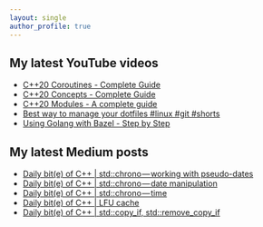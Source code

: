 ```yaml
---
layout: single
author_profile: true
---
```


## My latest YouTube videos

<ul>
<!--START_SECTION:youtube-->
<li><a href="https://www.youtube.com/watch?v=w-dmOHhBX9o">C++20 Coroutines - Complete Guide</a></li>
<li><a href="https://www.youtube.com/watch?v=1So7onMFxJM">C++20 Concepts  - Complete Guide</a></li>
<li><a href="https://www.youtube.com/watch?v=WRCwciJ5MTE">C++20 Modules - A complete guide</a></li>
<li><a href="https://www.youtube.com/watch?v=LHrB4TcU1JM">Best way to manage your dotfiles #linux #git #shorts</a></li>
<li><a href="https://www.youtube.com/watch?v=mXLrk0ipwz4">Using Golang with Bazel - Step by Step</a></li>
<!--END_SECTION:youtube-->
</ul>

## My latest Medium posts

<ul>
<!--START_SECTION:medium-->
<li><a href="https://medium.com/@simontoth/daily-bit-e-of-c-std-chrono-working-with-pseudo-dates-6db52752b7d8?source=rss-1e1de1006a93------2">Daily bit(e) of C++ | std::chrono — working with pseudo-dates</a></li>
<li><a href="https://medium.com/@simontoth/daily-bit-e-of-c-std-chrono-date-manipulation-d6bacb8f048b?source=rss-1e1de1006a93------2">Daily bit(e) of C++ | std::chrono — date manipulation</a></li>
<li><a href="https://medium.com/@simontoth/daily-bit-e-of-c-std-chrono-time-fc01bd3e5c38?source=rss-1e1de1006a93------2">Daily bit(e) of C++ | std::chrono — time</a></li>
<li><a href="https://medium.com/@simontoth/daily-bit-e-of-c-lfu-cache-84d0e2bdae7c?source=rss-1e1de1006a93------2">Daily bit(e) of C++ | LFU cache</a></li>
<li><a href="https://medium.com/@simontoth/daily-bit-e-of-c-std-copy-if-std-remove-copy-if-33cc6def55a5?source=rss-1e1de1006a93------2">Daily bit(e) of C++ | std::copy_if, std::remove_copy_if</a></li>
<!--END_SECTION:medium-->
</ul>